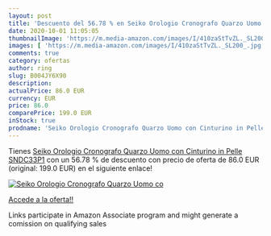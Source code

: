 ```yaml
---
layout: post
title: 'Descuento del 56.78 % en Seiko Orologio Cronografo Quarzo Uomo co'
date: 2020-10-01 11:05:05
thumbnailImage: 'https://m.media-amazon.com/images/I/410zaStTvZL._SL200_.jpg'
images: [ 'https://m.media-amazon.com/images/I/410zaStTvZL._SL200_.jpg' ]
comments: true
category: ofertas
author: ring
slug: B004JY6X90
description:
actualPrice: 86.0 EUR
currency: EUR
price: 86.0
comparePrice: 199.0 EUR
inStock: true
prodname: 'Seiko Orologio Cronografo Quarzo Uomo con Cinturino in Pelle SNDC33P1'
---
```


Tienes [Seiko Orologio Cronografo Quarzo Uomo con Cinturino in Pelle SNDC33P1](https://www.amazon.it/dp/B004JY6X90/?tag=tolees00-21) con un 56.78 % de descuento con precio de oferta de 86.0 EUR (original: 199.0 EUR) en el siguiente enlace!

[![Seiko Orologio Cronografo Quarzo Uomo co](https://m.media-amazon.com/images/I/410zaStTvZL._SL200_.jpg)](https://www.amazon.it/dp/B004JY6X90/?tag=tolees00-21)

[Accede a la oferta!!](https://www.amazon.it/dp/B004JY6X90/?tag=tolees00-21)

Links participate in Amazon Associate program and might generate a comission on qualifying sales


